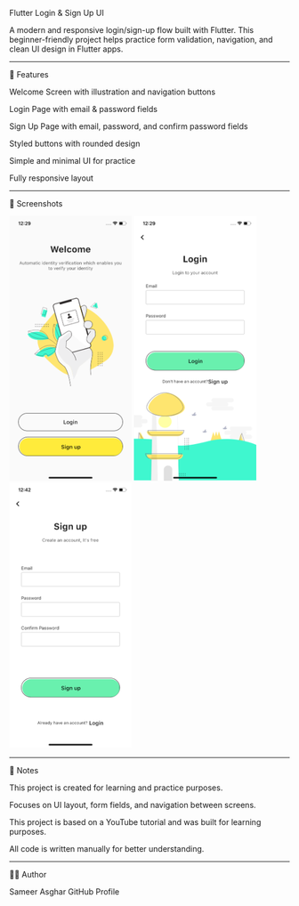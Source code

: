 Flutter Login & Sign Up UI

A modern and responsive login/sign-up flow built with Flutter. This beginner-friendly project helps practice form validation, navigation, and clean UI design in Flutter apps.

---

📱 Features

Welcome Screen with illustration and navigation buttons

Login Page with email & password fields

Sign Up Page with email, password, and confirm password fields

Styled buttons with rounded design

Simple and minimal UI for practice

Fully responsive layout

---

📸 Screenshots

<p align="start">
  <img src="./assets/home.png" width="220" />
  <img src="./assets/login.png" width="220" />
  <img src="./assets/signup.png" width="220" />
</p>

---

📌 Notes

This project is created for learning and practice purposes.

Focuses on UI layout, form fields, and navigation between screens.

This project is based on a YouTube tutorial and was built for learning purposes.

All code is written manually for better understanding.

---

🧑‍💻 Author

Sameer Asghar
GitHub Profile
